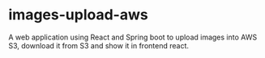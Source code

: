 # images-upload-aws
A web application using React and Spring boot to upload images into AWS S3, download it from S3 and show it in frontend react.
